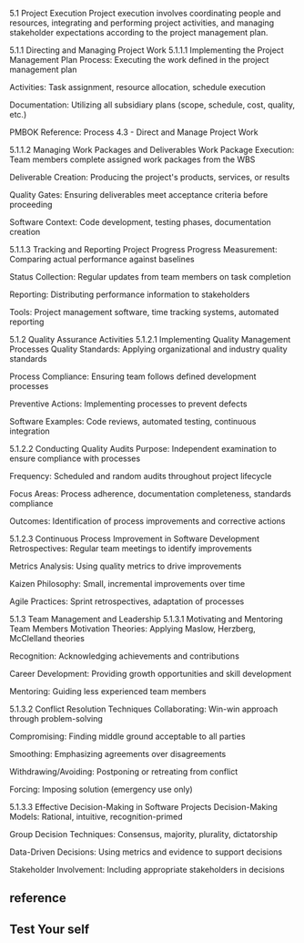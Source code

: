 5.1 Project Execution
Project execution involves coordinating people and resources, integrating and performing project activities, and managing stakeholder expectations according to the project management plan.

5.1.1 Directing and Managing Project Work
5.1.1.1 Implementing the Project Management Plan
Process: Executing the work defined in the project management plan

Activities: Task assignment, resource allocation, schedule execution

Documentation: Utilizing all subsidiary plans (scope, schedule, cost, quality, etc.)

PMBOK Reference: Process 4.3 - Direct and Manage Project Work

5.1.1.2 Managing Work Packages and Deliverables
Work Package Execution: Team members complete assigned work packages from the WBS

Deliverable Creation: Producing the project's products, services, or results

Quality Gates: Ensuring deliverables meet acceptance criteria before proceeding

Software Context: Code development, testing phases, documentation creation

5.1.1.3 Tracking and Reporting Project Progress
Progress Measurement: Comparing actual performance against baselines

Status Collection: Regular updates from team members on task completion

Reporting: Distributing performance information to stakeholders

Tools: Project management software, time tracking systems, automated reporting

5.1.2 Quality Assurance Activities
5.1.2.1 Implementing Quality Management Processes
Quality Standards: Applying organizational and industry quality standards

Process Compliance: Ensuring team follows defined development processes

Preventive Actions: Implementing processes to prevent defects

Software Examples: Code reviews, automated testing, continuous integration

5.1.2.2 Conducting Quality Audits
Purpose: Independent examination to ensure compliance with processes

Frequency: Scheduled and random audits throughout project lifecycle

Focus Areas: Process adherence, documentation completeness, standards compliance

Outcomes: Identification of process improvements and corrective actions

5.1.2.3 Continuous Process Improvement in Software Development
Retrospectives: Regular team meetings to identify improvements

Metrics Analysis: Using quality metrics to drive improvements

Kaizen Philosophy: Small, incremental improvements over time

Agile Practices: Sprint retrospectives, adaptation of processes

5.1.3 Team Management and Leadership
5.1.3.1 Motivating and Mentoring Team Members
Motivation Theories: Applying Maslow, Herzberg, McClelland theories

Recognition: Acknowledging achievements and contributions

Career Development: Providing growth opportunities and skill development

Mentoring: Guiding less experienced team members

5.1.3.2 Conflict Resolution Techniques
Collaborating: Win-win approach through problem-solving

Compromising: Finding middle ground acceptable to all parties

Smoothing: Emphasizing agreements over disagreements

Withdrawing/Avoiding: Postponing or retreating from conflict

Forcing: Imposing solution (emergency use only)

5.1.3.3 Effective Decision-Making in Software Projects
Decision-Making Models: Rational, intuitive, recognition-primed

Group Decision Techniques: Consensus, majority, plurality, dictatorship

Data-Driven Decisions: Using metrics and evidence to support decisions

Stakeholder Involvement: Including appropriate stakeholders in decisions

## reference

## Test Your self
